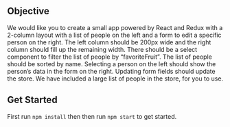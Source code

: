 ## Objective

We would like you to create a small app powered by React and
Redux with a 2-column layout with a list of people on the left
and a form to edit a specific person on the right. The left
column should be 200px wide and the right column should fill
up the remaining width. There should be a select component
to filter the list of people by “favoriteFruit”. The list of
people should be sorted by name. Selecting a person on the left
should show the person’s data in the form on the right. Updating
form fields should update the store. We have included a large
list of people in the store, for you to use.

## Get Started

First run `npm install` then then run `npm start` to get started.
